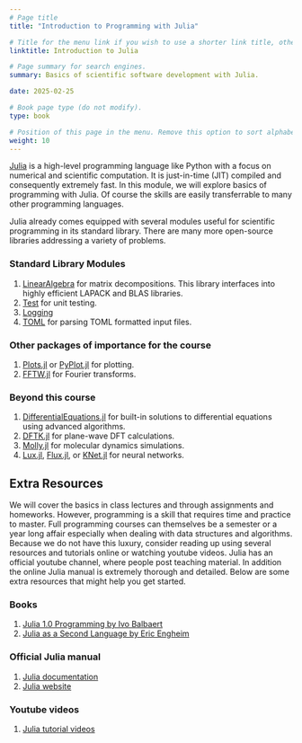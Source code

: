 ```yaml
---
# Page title
title: "Introduction to Programming with Julia"

# Title for the menu link if you wish to use a shorter link title, otherwise remove this option.
linktitle: Introduction to Julia

# Page summary for search engines.
summary: Basics of scientific software development with Julia.

date: 2025-02-25

# Book page type (do not modify).
type: book

# Position of this page in the menu. Remove this option to sort alphabetically.
weight: 10
---
```


[Julia](https://julialang.org) is a high-level programming language like Python with a focus on numerical and scientific computation. It is just-in-time (JIT) compiled and consequently extremely fast. In this module, we will explore basics of programming with Julia. Of course the skills are easily transferrable to many other programming languages.

Julia already comes equipped with several modules useful for scientific programming in its standard library. There are many more open-source libraries addressing a variety of problems.

### Standard Library Modules
1. [LinearAlgebra](https://docs.julialang.org/en/v1/stdlib/LinearAlgebra/) for matrix decompositions. This library interfaces into highly efficient LAPACK and BLAS libraries.
1. [Test](https://docs.julialang.org/en/v1/stdlib/Test/) for unit testing.
1. [Logging](https://docs.julialang.org/en/v1/stdlib/Logging/)
1. [TOML](https://docs.julialang.org/en/v1/stdlib/TOML/) for parsing TOML formatted input files.

### Other packages of importance for the course
1. [Plots.jl](https://docs.juliaplots.org/stable/) or [PyPlot.jl](https://github.com/JuliaPy/PyPlot.jl) for plotting.
1. [FFTW.jl](https://juliamath.github.io/FFTW.jl/stable/) for Fourier transforms.

### Beyond this course
1. [DifferentialEquations.jl](https://docs.sciml.ai/DiffEqDocs/stable/) for built-in solutions to differential equations using advanced algorithms.
1. [DFTK.jl](https://docs.dftk.org/stable/) for plane-wave DFT calculations.
1. [Molly.jl](https://juliamolsim.github.io/Molly.jl/v0.4/) for molecular dynamics simulations.
1. [Lux.jl](https://lux.csail.mit.edu/stable/), [Flux.jl](https://fluxml.ai/Flux.jl/stable/), or [KNet.jl](https://fluxml.ai/Flux.jl/stable/) for neural networks.

## Extra Resources

We will cover the basics in class lectures and through assignments and homeworks. However, programming is a skill that requires time and practice to master. Full programming courses can themselves be a semester or a year long affair especially when dealing with data structures and algorithms. Because we do not have this luxury, consider reading up using several resources and tutorials online or watching youtube videos. Julia has an official youtube channel, where people post teaching material. In addition the online Julia manual is extremely thorough and detailed. Below are some extra resources that might help you get started.

### Books

1. [Julia 1.0 Programming by Ivo Balbaert](https://www.amazon.in/Julia-1-0-Programming-high-performance-applications/dp/1788999096/ref=sr_1_18?crid=2HS4KPAUTKL4I&dib=eyJ2IjoiMSJ9.45-mXAi0uk8lrMpSYUTJaypqinbmZxCRB9blPtABda8N6hdA74Fi0XSHHAmXaV0pMFI39FsV6uFblO170Xuo3RDsrNTzObMvE9htWemKBBwKp-XYPFhccV1yW4xU8g5CWU1WCqzwGSkRuSKT9Eg0-tp6s6KCik4bbz-a4e7YF2unwXtVp3r6Jt5iXkYtKTXY1Z9PPmb-0BadLadRu4Vu121olZZQfDkhxNqFnr1uIKs.WYYZU-fjzMuWRQZrMLzZioHN_QCAMGvmO5gPLFMVYds&dib_tag=se&keywords=julia+programming&qid=1738438366&sprefix=julia+programmi%2Caps%2C192&sr=8-18&xpid=yBgn8VnT0QsqK)
1. [Julia as a Second Language by Eric Engheim](https://www.amazon.in/Julia-Second-Language-Erik-Engheim/dp/1617299715/ref=sr_1_19?crid=2HS4KPAUTKL4I&dib=eyJ2IjoiMSJ9.45-mXAi0uk8lrMpSYUTJaypqinbmZxCRB9blPtABda8N6hdA74Fi0XSHHAmXaV0pMFI39FsV6uFblO170Xuo3RDsrNTzObMvE9htWemKBBwKp-XYPFhccV1yW4xU8g5CWU1WCqzwGSkRuSKT9Eg0-tp6s6KCik4bbz-a4e7YF2unwXtVp3r6Jt5iXkYtKTXY1Z9PPmb-0BadLadRu4Vu121olZZQfDkhxNqFnr1uIKs.WYYZU-fjzMuWRQZrMLzZioHN_QCAMGvmO5gPLFMVYds&dib_tag=se&keywords=julia+programming&qid=1738438366&sprefix=julia+programmi%2Caps%2C192&sr=8-19&xpid=yBgn8VnT0QsqK)

### Official Julia manual

1. [Julia documentation](https://docs.julialang.org/en/v1/)
1. [Julia website](https://julialang.org)

### Youtube videos

1. [Julia tutorial videos](https://www.youtube.com/watch?v=4igzy3bGVkQ&list=PLP8iPy9hna6SCcFv3FvY_qjAmtTsNYHQE)